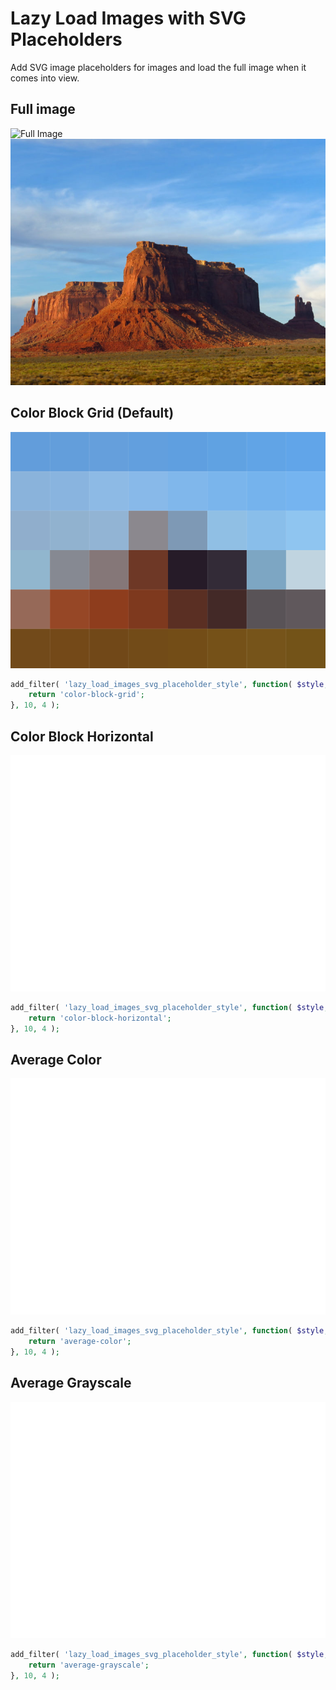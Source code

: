 Lazy Load Images with SVG Placeholders
======================================

Add SVG image placeholders for images and load the full image when it comes into view.

## Full image
![Full Image]()
<img alt="Full Image" title="Full Image" width="525" height="394" src="example-images/full-image.jpg" />

## Color Block Grid (Default)
![Block Grid Image](example-images/color-block-grid.svg)
```PHP
add_filter( 'lazy_load_images_svg_placeholder_style', function( $style, $image, $image_attr, $attachment_id ) {
	return 'color-block-grid';
}, 10, 4 );
```

## Color Block Horizontal
![Color Block Horizontal](example-images/color-block-horizontal.svg)
```PHP
add_filter( 'lazy_load_images_svg_placeholder_style', function( $style, $image, $image_attr, $attachment_id ) {
	return 'color-block-horizontal';
}, 10, 4 );
```

## Average Color
![Average Color](example-images/average-color.svg)
```PHP
add_filter( 'lazy_load_images_svg_placeholder_style', function( $style, $image, $image_attr, $attachment_id ) {
	return 'average-color';
}, 10, 4 );
```

## Average Grayscale
![Average Grayscale](example-images/average-grayscale.svg)
```PHP
add_filter( 'lazy_load_images_svg_placeholder_style', function( $style, $image, $image_attr, $attachment_id ) {
	return 'average-grayscale';
}, 10, 4 );
```
